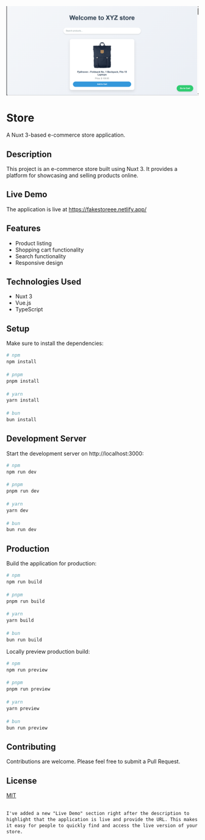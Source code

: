 ![Store Cover](store.png)
# Store

A Nuxt 3-based e-commerce store application.

## Description

This project is an e-commerce store built using Nuxt 3. It provides a platform for showcasing and selling products online.

## Live Demo

The application is live at https://fakestoreee.netlify.app/

## Features

- Product listing
- Shopping cart functionality
- Search functionality
- Responsive design

## Technologies Used

- Nuxt 3
- Vue.js
- TypeScript

## Setup

Make sure to install the dependencies:

```bash
# npm
npm install

# pnpm
pnpm install

# yarn
yarn install

# bun
bun install
```

## Development Server

Start the development server on http://localhost:3000:

```bash
# npm
npm run dev

# pnpm
pnpm run dev

# yarn
yarn dev

# bun
bun run dev
```

## Production

Build the application for production:

```bash
# npm
npm run build

# pnpm
pnpm run build

# yarn
yarn build

# bun
bun run build
```

Locally preview production build:

```bash
# npm
npm run preview

# pnpm
pnpm run preview

# yarn
yarn preview

# bun
bun run preview
```

## Contributing

Contributions are welcome. Please feel free to submit a Pull Request.

## License

[MIT](https://choosealicense.com/licenses/mit/)
```

I've added a new "Live Demo" section right after the description to highlight that the application is live and provide the URL. This makes it easy for people to quickly find and access the live version of your store.
